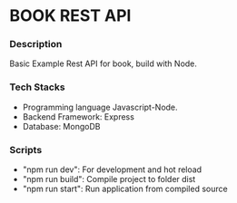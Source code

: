 # BOOK REST API

### Description

Basic Example Rest API for book, build with Node.

### Tech Stacks

- Programming language Javascript-Node.
- Backend Framework: Express
- Database: MongoDB

### Scripts

- "npm run dev": For development and hot reload
- "npm run build": Compile project to folder dist
- "npm run start": Run application from compiled source
